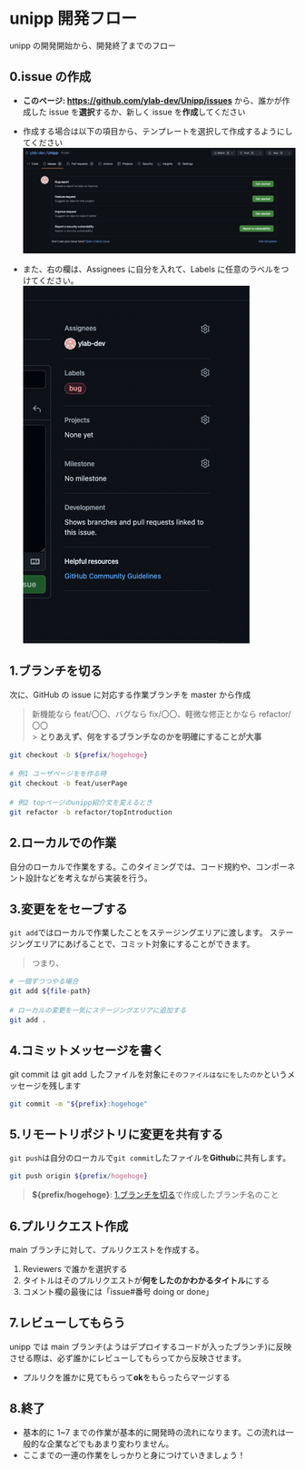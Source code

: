 # unipp 開発フロー

unipp の開発開始から、開発終了までのフロー

## 0.issue の作成

- **このページ: https://github.com/ylab-dev/Unipp/issues**
  から、誰かが作成した issue を**選択**するか、新しく issue を**作成**してください

- 作成する場合は以下の項目から、テンプレートを選択して作成するようにしてください
  ![issue](../assets/issue.png)

- また、右の欄は、Assignees に自分を入れて、Labels に任意のラベルをつけてください。
  ![issue-right](..//assets/right.png)
  <br/>

## 1.ブランチを切る

次に、GitHub の issue に対応する作業ブランチを master から作成

> 新機能なら feat/〇〇、バグなら fix/〇〇、軽微な修正とかなら refactor/〇〇 <br/> > **とりあえず、何をするブランチなのかを明確にすることが大事**

```bash
git checkout -b ${prefix/hogehoge}

# 例1 ユーザページをを作る時
git checkout -b feat/userPage

# 例2 topページのunipp紹介文を変えるとき
git refactor -b refactor/topIntroduction

```

## 2.ローカルでの作業

自分のローカルで作業をする。このタイミングでは、コード規約や、コンポーネント設計などを考えながら実装を行う。

## 3.変更ををセーブする

`git add`ではローカルで作業したことをステージングエリアに渡します。
ステージングエリアにあげることで、コミット対象にすることができます。

> つまり、

```bash
# 一個ずつつやる場合
git add ${file-path}

# ローカルの変更を一気にステージングエリアに追加する
git add .
```

## 4.コミットメッセージを書く

git commit は git add したファイルを対象に`そのファイルはなにをしたのか`というメッセージを残します

```bash
git commit -m "${prefix}:hogehoge"
```

## 5.リモートリポジトリに変更を共有する

`git push`は自分のローカルで`git commit`したファイルを**Github**に共有します。

```bash
git push origin ${prefix/hogehoge}
```

> **${prefix/hogehoge}**: [1.ブランチを切る](#1ブランチを切る)で作成したブランチ名のこと

## 6.プルリクエスト作成

main ブランチに対して、プルリクエストを作成する。

1. Reviewers で誰かを選択する
2. タイトルはそのプルリクエストが**何をしたのかわかるタイトル**にする
3. コメント欄の最後には「issue#番号 doing or done」

## 7.レビューしてもらう

unipp では main ブランチ(ようはデプロイするコードが入ったブランチ)に反映させる際は、必ず誰かにレビューしてもらってから反映させます。

- プルリクを誰かに見てもらって**ok**をもらったらマージする

## 8.終了

- 基本的に 1~7 までの作業が基本的に開発時の流れになります。この流れは一般的な企業などでもあまり変わりません。
- ここまでの一連の作業をしっかりと身につけていきましょう！
